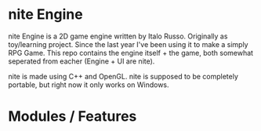 # nite Engine

nite Engine is a 2D game engine written by Italo Russo. Originally as toy/learning project. 
Since the last year I've been using it to make a simply RPG Game. This repo contains
the engine itself + the game, both somewhat seperated from eacher (Engine + UI are nite).

nite is made using C++ and OpenGL. nite is supposed to be completely portable, but right
now it only works on Windows.

# Modules / Features
